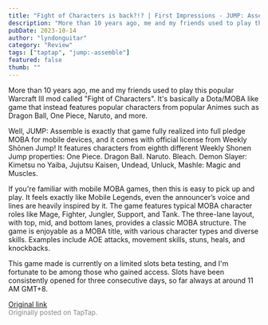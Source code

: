 ```yaml
---
title: "Fight of Characters is back?!? | First Impressions - JUMP: Assemble (Beta Test)"
description: "More than 10 years ago, me and my friends used to play this popular Warcraft III mod called 'Fight of Characters'. It's basically a Dota/MOBA like game that instead features popular characters from popular Animes such as Dragon Ball, One Piece, Naruto, and more."
pubDate: 2023-10-14
author: "lyndonguitar"
category: "Review"
tags: ["taptap", "jump:-assemble"]
featured: false
thumb: ""
---
```


More than 10 years ago, me and my friends used to play this popular Warcraft III mod called "Fight of Characters". It's basically a Dota/MOBA like game that instead features popular characters from popular Animes such as Dragon Ball, One Piece, Naruto, and more.

Well, JUMP: Assemble is exactly that game fully realized into full pledge MOBA for mobile devices, and it comes with official license from Weekly Shōnen Jump! It features characters from eighth different Weekly Shonen Jump properties: One Piece. Dragon Ball. Naruto. Bleach. Demon Slayer: Kimetsu no Yaiba, Jujutsu Kaisen, Undead, Unluck, Mashle: Magic and Muscles.

If you're familiar with mobile MOBA games, then this is easy to pick up and play. It feels exactly like Mobile Legends, even the announcer’s voice and lines are heavily inspired by it. The game features typical MOBA character roles like Mage, Fighter, Jungler, Support, and Tank. The three-lane layout, with top, mid, and bottom lanes, provides a classic MOBA structure.  The game is enjoyable as a MOBA title, with various character types and diverse skills. Examples include AOE attacks, movement skills, stuns, heals, and knockbacks.

This game made is currently on a limited slots beta testing, and I'm fortunate to be among those who gained access. Slots have been consistently opened for three consecutive days, so far always at around 11 AM GMT+8.

[Original link](https://www.taptap.io/post/6435900)<br><span style="font-size: 0.95em; color: #888;">Originally posted on TapTap.</span>
